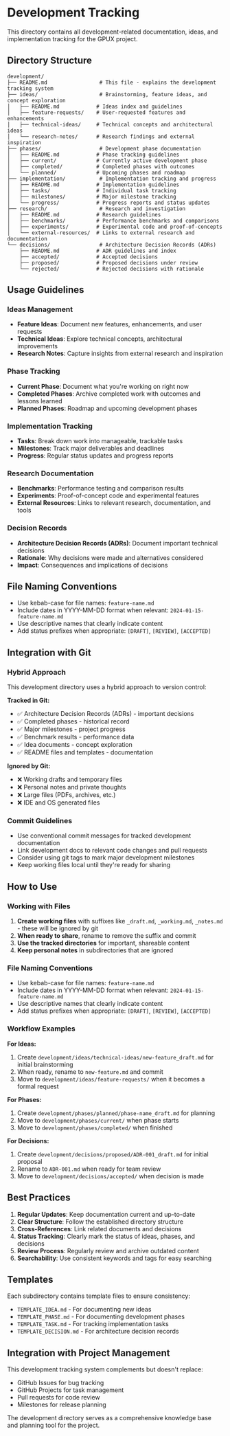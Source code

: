 # Development Tracking

This directory contains all development-related documentation, ideas, and implementation tracking for the GPUX project.

## Directory Structure

```
development/
├── README.md                 # This file - explains the development tracking system
├── ideas/                    # Brainstorming, feature ideas, and concept exploration
│   ├── README.md            # Ideas index and guidelines
│   ├── feature-requests/    # User-requested features and enhancements
│   ├── technical-ideas/     # Technical concepts and architectural ideas
│   └── research-notes/      # Research findings and external inspiration
├── phases/                   # Development phase documentation
│   ├── README.md            # Phase tracking guidelines
│   ├── current/             # Currently active development phase
│   ├── completed/           # Completed phases with outcomes
│   └── planned/             # Upcoming phases and roadmap
├── implementation/           # Implementation tracking and progress
│   ├── README.md            # Implementation guidelines
│   ├── tasks/               # Individual task tracking
│   ├── milestones/          # Major milestone tracking
│   └── progress/            # Progress reports and status updates
├── research/                 # Research and investigation
│   ├── README.md            # Research guidelines
│   ├── benchmarks/          # Performance benchmarks and comparisons
│   ├── experiments/         # Experimental code and proof-of-concepts
│   └── external-resources/  # Links to external research and documentation
└── decisions/                # Architecture Decision Records (ADRs)
    ├── README.md            # ADR guidelines and index
    ├── accepted/            # Accepted decisions
    ├── proposed/            # Proposed decisions under review
    └── rejected/            # Rejected decisions with rationale
```

## Usage Guidelines

### Ideas Management
- **Feature Ideas**: Document new features, enhancements, and user requests
- **Technical Ideas**: Explore technical concepts, architectural improvements
- **Research Notes**: Capture insights from external research and inspiration

### Phase Tracking
- **Current Phase**: Document what you're working on right now
- **Completed Phases**: Archive completed work with outcomes and lessons learned
- **Planned Phases**: Roadmap and upcoming development phases

### Implementation Tracking
- **Tasks**: Break down work into manageable, trackable tasks
- **Milestones**: Track major deliverables and deadlines
- **Progress**: Regular status updates and progress reports

### Research Documentation
- **Benchmarks**: Performance testing and comparison results
- **Experiments**: Proof-of-concept code and experimental features
- **External Resources**: Links to relevant research, documentation, and tools

### Decision Records
- **Architecture Decision Records (ADRs)**: Document important technical decisions
- **Rationale**: Why decisions were made and alternatives considered
- **Impact**: Consequences and implications of decisions

## File Naming Conventions

- Use kebab-case for file names: `feature-name.md`
- Include dates in YYYY-MM-DD format when relevant: `2024-01-15-feature-name.md`
- Use descriptive names that clearly indicate content
- Add status prefixes when appropriate: `[DRAFT]`, `[REVIEW]`, `[ACCEPTED]`

## Integration with Git

### Hybrid Approach
This development directory uses a hybrid approach to version control:

**Tracked in Git:**
- ✅ Architecture Decision Records (ADRs) - important decisions
- ✅ Completed phases - historical record
- ✅ Major milestones - project progress
- ✅ Benchmark results - performance data
- ✅ Idea documents - concept exploration
- ✅ README files and templates - documentation

**Ignored by Git:**
- ❌ Working drafts and temporary files
- ❌ Personal notes and private thoughts
- ❌ Large files (PDFs, archives, etc.)
- ❌ IDE and OS generated files

### Commit Guidelines
- Use conventional commit messages for tracked development documentation
- Link development docs to relevant code changes and pull requests
- Consider using git tags to mark major development milestones
- Keep working files local until they're ready for sharing

## How to Use

### Working with Files

1. **Create working files** with suffixes like `_draft.md`, `_working.md`, `_notes.md` - these will be ignored by git
2. **When ready to share**, rename to remove the suffix and commit
3. **Use the tracked directories** for important, shareable content
4. **Keep personal notes** in subdirectories that are ignored

### File Naming Conventions

- Use kebab-case for file names: `feature-name.md`
- Include dates in YYYY-MM-DD format when relevant: `2024-01-15-feature-name.md`
- Use descriptive names that clearly indicate content
- Add status prefixes when appropriate: `[DRAFT]`, `[REVIEW]`, `[ACCEPTED]`

### Workflow Examples

**For Ideas:**
1. Create `development/ideas/technical-ideas/new-feature_draft.md` for initial brainstorming
2. When ready, rename to `new-feature.md` and commit
3. Move to `development/ideas/feature-requests/` when it becomes a formal request

**For Phases:**
1. Create `development/phases/planned/phase-name_draft.md` for planning
2. Move to `development/phases/current/` when phase starts
3. Move to `development/phases/completed/` when finished

**For Decisions:**
1. Create `development/decisions/proposed/ADR-001_draft.md` for initial proposal
2. Rename to `ADR-001.md` when ready for team review
3. Move to `development/decisions/accepted/` when decision is made

## Best Practices

1. **Regular Updates**: Keep documentation current and up-to-date
2. **Clear Structure**: Follow the established directory structure
3. **Cross-References**: Link related documents and decisions
4. **Status Tracking**: Clearly mark the status of ideas, phases, and decisions
5. **Review Process**: Regularly review and archive outdated content
6. **Searchability**: Use consistent keywords and tags for easy searching

## Templates

Each subdirectory contains template files to ensure consistency:
- `TEMPLATE_IDEA.md` - For documenting new ideas
- `TEMPLATE_PHASE.md` - For documenting development phases
- `TEMPLATE_TASK.md` - For tracking implementation tasks
- `TEMPLATE_DECISION.md` - For architecture decision records

## Integration with Project Management

This development tracking system complements but doesn't replace:
- GitHub Issues for bug tracking
- GitHub Projects for task management
- Pull requests for code review
- Milestones for release planning

The development directory serves as a comprehensive knowledge base and planning tool for the project.
